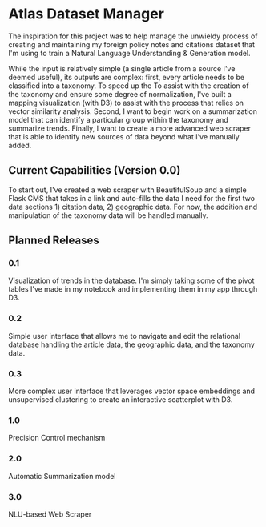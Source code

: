 # Atlas Dataset Manager
The inspiration for this project was to help manage the unwieldy process of creating and maintaining my foreign policy notes and citations dataset that I'm using to train a Natural Language Understanding & Generation model. 

While the input is relatively simple (a single article from a source I've deemed useful), its outputs are complex: first, every article needs to be classified into a taxonomy. To speed up the To assist with the creation of the taxonomy and ensure some degree of normalization, I've built a mapping visualization (with D3) to assist with the process that relies on vector similarity analysis. Second, I want to begin work on a summarization model that can identify a particular group within the taxonomy and summarize trends. Finally, I want to create a more advanced web scraper that is able to identify new sources of data beyond what I've manually added. 

## Current Capabilities (Version 0.0)
To start out, I've created a web scraper with BeautifulSoup and a simple Flask CMS that takes in a link and auto-fills the data I need for the first two data sections 1) citation data, 2) geographic data. For now, the addition and manipulation of the taxonomy data will be handled manually.

## Planned Releases
### 0.1 
Visualization of trends in the database. I'm simply taking some of the pivot tables I've made in my notebook and implementing them in my app through D3. 

### 0.2
Simple user interface that allows me to navigate and edit the relational database handling the article data, the geographic data, and the taxonomy data.

### 0.3
More complex user interface that leverages vector space embeddings and unsupervised clustering to create an interactive scatterplot with D3. 

### 1.0
Precision Control mechanism

### 2.0 
Automatic Summarization model 

### 3.0 
NLU-based Web Scraper 
